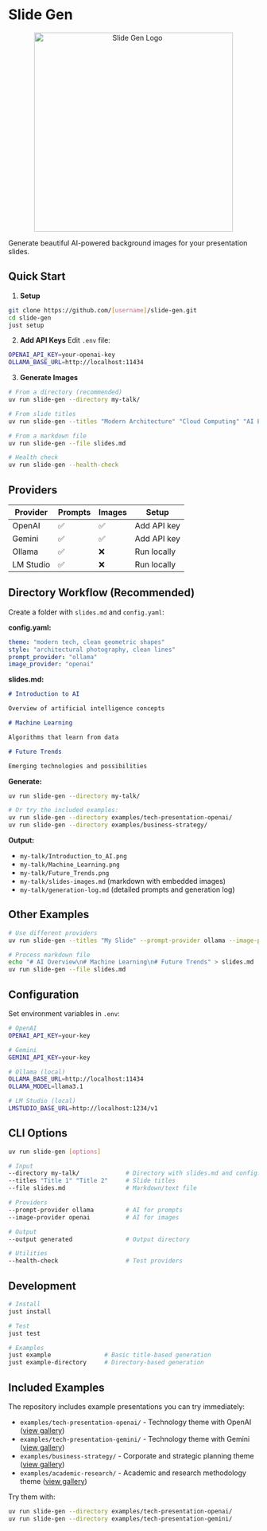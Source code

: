 # Slide Gen

<p align="center">
  <img src="generated/Slide_Gen_Project_Logo.png" alt="Slide Gen Logo" width="400">
</p>

Generate beautiful AI-powered background images for your presentation slides.

## Quick Start

1. **Setup**

```bash
git clone https://github.com/[username]/slide-gen.git
cd slide-gen
just setup
```

2. **Add API Keys** Edit `.env` file:

```bash
OPENAI_API_KEY=your-openai-key
OLLAMA_BASE_URL=http://localhost:11434
```

3. **Generate Images**

```bash
# From a directory (recommended)
uv run slide-gen --directory my-talk/

# From slide titles
uv run slide-gen --titles "Modern Architecture" "Cloud Computing" "AI Ethics"

# From a markdown file
uv run slide-gen --file slides.md

# Health check
uv run slide-gen --health-check
```

## Providers

| Provider  | Prompts | Images | Setup       |
| --------- | ------- | ------ | ----------- |
| OpenAI    | ✅      | ✅     | Add API key |
| Gemini    | ✅      | ✅     | Add API key |
| Ollama    | ✅      | ❌     | Run locally |
| LM Studio | ✅      | ❌     | Run locally |

## Directory Workflow (Recommended)

Create a folder with `slides.md` and `config.yaml`:

**config.yaml:**

```yaml
theme: "modern tech, clean geometric shapes"
style: "architectural photography, clean lines"
prompt_provider: "ollama"
image_provider: "openai"
```

**slides.md:**

```markdown
# Introduction to AI

Overview of artificial intelligence concepts

# Machine Learning

Algorithms that learn from data

# Future Trends

Emerging technologies and possibilities
```

**Generate:**

```bash
uv run slide-gen --directory my-talk/

# Or try the included examples:
uv run slide-gen --directory examples/tech-presentation-openai/
uv run slide-gen --directory examples/business-strategy/
```

**Output:**

- `my-talk/Introduction_to_AI.png`
- `my-talk/Machine_Learning.png`
- `my-talk/Future_Trends.png`
- `my-talk/slides-images.md` (markdown with embedded images)
- `my-talk/generation-log.md` (detailed prompts and generation log)

## Other Examples

```bash
# Use different providers
uv run slide-gen --titles "My Slide" --prompt-provider ollama --image-provider openai

# Process markdown file
echo "# AI Overview\n# Machine Learning\n# Future Trends" > slides.md
uv run slide-gen --file slides.md
```

## Configuration

Set environment variables in `.env`:

```bash
# OpenAI
OPENAI_API_KEY=your-key

# Gemini
GEMINI_API_KEY=your-key

# Ollama (local)
OLLAMA_BASE_URL=http://localhost:11434
OLLAMA_MODEL=llama3.1

# LM Studio (local)
LMSTUDIO_BASE_URL=http://localhost:1234/v1
```

## CLI Options

```bash
uv run slide-gen [options]

# Input
--directory my-talk/             # Directory with slides.md and config.yaml
--titles "Title 1" "Title 2"     # Slide titles
--file slides.md                 # Markdown/text file

# Providers
--prompt-provider ollama         # AI for prompts
--image-provider openai          # AI for images

# Output
--output generated               # Output directory

# Utilities
--health-check                   # Test providers
```

## Development

```bash
# Install
just install

# Test
just test

# Examples
just example               # Basic title-based generation
just example-directory     # Directory-based generation
```

## Included Examples

The repository includes example presentations you can try immediately:

- `examples/tech-presentation-openai/` - Technology theme with OpenAI ([view gallery](examples/tech-presentation-openai/slides-images.md))
- `examples/tech-presentation-gemini/` - Technology theme with Gemini ([view gallery](examples/tech-presentation-gemini/slides-images.md))
- `examples/business-strategy/` - Corporate and strategic planning theme ([view gallery](examples/business-strategy/slides-images.md))
- `examples/academic-research/` - Academic and research methodology theme ([view gallery](examples/academic-research/slides-images.md))

Try them with:

```bash
uv run slide-gen --directory examples/tech-presentation-openai/
uv run slide-gen --directory examples/tech-presentation-gemini/
```
